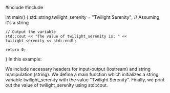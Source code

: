 #include <iostream>
#include <string>

int main() {
    std::string twilight_serenity = "Twilight Serenity"; // Assuming it's a string

    // Output the variable
    std::cout << "The value of twilight_serenity is: " << twilight_serenity << std::endl;

    return 0;
}
In this example:

We include necessary headers for input-output (iostream) and string manipulation (string).
We define a main function which initializes a string variable twilight_serenity with the value "Twilight Serenity".
Finally, we print out the value of twilight_serenity using std::cout.
